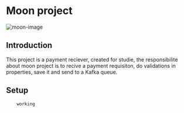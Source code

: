 # Moon project

![moon-image](https://e7.pngegg.com/pngimages/220/483/png-clipart-planet-cartoon-green-moon-blue-teal.png)

## Introduction

This project is a payment reciever, created for studie, the responsibilite
about moon project is to recive a payment requisiton, do validations in properties, 
save it and send to a Kafka queue.


## Setup


```
    working
```
